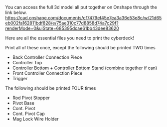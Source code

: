 You can access the full 3d model all put together on Onshape through the link below.
https://cad.onshape.com/documents/cf7479ef45e7ea3a36e53e8c/w/21d65eb002fa162811bdf828/e/75ae310c77d8858d74a7c29f?renderMode=0&uiState=685395dcae61bb43dee83620

Here are all the essential files you need to print the cyberdeck!

Print all of these once, except the following should be printed TWO times

- Back Controller Connection Piece
- Controller Top
- Controller Bottom + Controller Bottom Stand (combine together if can)
- Front Controller Connection Piece
- Trigger

The following should be printed FOUR times

- Rod Pivot Stopper
- Pivot Base
- Cont. Pivot
- Cont. Pivot Cap
- Mag Lock Wire Holder
